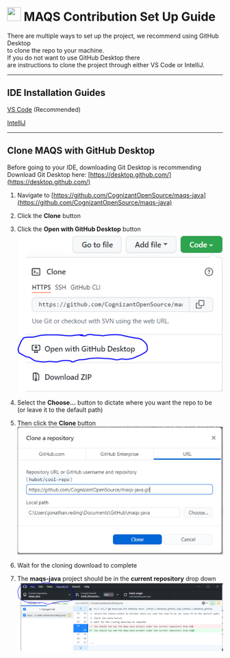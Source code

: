 # <img src="resources/MAQS.jpg" height="32" width="32"> MAQS Contribution Set Up Guide

There are multiple ways to set up the project, we recommend using GitHub Desktop  
to clone the repo to your machine.  
If you do not want to use GitHub Desktop there  
are instructions to clone the project through either VS Code or IntelliJ.

---

## IDE Installation Guides

[VS Code](./VS_Code.md) (Recommended)

[IntelliJ](./IntelliJ.md)

---

## Clone MAQS with GitHub Desktop
Before going to your IDE, downloading Git Desktop is recommending
Download Git Desktop here: [https://desktop.github.com/](https://desktop.github.com/)

1. Navigate to [https://github.com/CognizantOpenSource/maqs-java](https://github.com/CognizantOpenSource/maqs-java)
2. Click the **Clone** button
3. Click the **Open with GitHub Desktop** button
   ![alt text](../resources/installationImages/githubDesktop/CopyMAQS.png)
 

4. Select the **Choose...** button to dictate where you want the repo to be   
(or leave it to the default path)
5. Then click the **Clone** button
   ![alt text](../resources/installationImages/githubDesktop/CloneRepo.png)


7. Wait for the cloning download to complete
8. The **maqs-java** project should be in the **current repository** drop down
   ![alt text](../resources/installationImages/githubDesktop/FrameworkInGithubDesktop.png)
